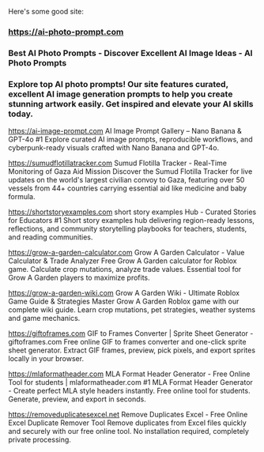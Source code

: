 Here's some good site:

### https://ai-photo-prompt.com
### Best AI Photo Prompts - Discover Excellent AI Image Ideas - AI Photo Prompts
### Explore top AI photo prompts! Our site features curated, excellent AI image generation prompts to help you create stunning artwork easily. Get inspired and elevate your AI skills today.

https://ai-image-prompt.com
AI Image Prompt Gallery – Nano Banana & GPT-4o
#1 Explore curated AI image prompts, reproducible workflows, and cyberpunk-ready visuals crafted with Nano Banana and GPT-4o.

https://sumudflotillatracker.com
Sumud Flotilla Tracker - Real-Time Monitoring of Gaza Aid Mission
Discover the Sumud Flotilla Tracker for live updates on the world's largest civilian convoy to Gaza, featuring over 50 vessels from 44+ countries carrying essential aid like medicine and baby formula.

https://shortstoryexamples.com
short story examples Hub - Curated Stories for Educators
#1 Short story examples hub delivering region-ready lessons, reflections, and community storytelling playbooks for teachers, students, and reading communities.

https://grow-a-garden-calculator.com
Grow A Garden Calculator - Value Calculator & Trade Analyzer
Free Grow A Garden calculator for Roblox game. Calculate crop mutations, analyze trade values. Essential tool for Grow A Garden players to maximize profits.

https://grow-a-garden-wiki.com
Grow A Garden Wiki - Ultimate Roblox Game Guide & Strategies
Master Grow A Garden Roblox game with our complete wiki guide. Learn crop mutations, pet strategies, weather systems and game mechanics.

https://giftoframes.com
GIF to Frames Converter | Sprite Sheet Generator - giftoframes.com
Free online GIF to frames converter and one-click sprite sheet generator. Extract GIF frames, preview, pick pixels, and export sprites locally in your browser.

https://mlaformatheader.com
MLA Format Header Generator - Free Online Tool for students | mlaformatheader.com
#1 MLA Format Header Generator - Create perfect MLA style headers instantly. Free online tool for students. Generate, preview, and export in seconds.

https://removeduplicatesexcel.net
Remove Duplicates Excel - Free Online Excel Duplicate Remover Tool
Remove duplicates from Excel files quickly and securely with our free online tool. No installation required, completely private processing.

